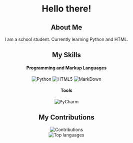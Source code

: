 <h1 align="center">Hello there!</h1>

<h2 align="center">About Me</h2>
<p align="center">
  I am a school student. Currently learning Python and HTML.
</p>

<h2 align="center">My Skills</h2>

<h4 align="center">Programming and Markup Languages</h4>
<p align="center">
  <img src="https://img.shields.io/badge/Python-FFFFFF?style=for-the-badge&logo=python&logoSize=auto" alt="Python" />
  <img src="https://img.shields.io/badge/HTML5-FFFFFF?style=for-the-badge&logo=html5&logoSize=auto" alt="HTML5" />
  <img src="https://img.shields.io/badge/MarkDown-FFFFFF?style=for-the-badge&logo=markdown&logoSize=auto&logoColor=gray" alt="MarkDown" />
</p>

<h4 align="center">Tools</h4>
<p align="center">
  <img src="https://img.shields.io/badge/PyCharm-FFFFFF?style=for-the-badge&logo=pycharm&logoSize=auto&logoColor=black" alt="PyCharm" />
</p>

<h2 align="center">My Contributions</h2>
<p align="center">
  <img src="https://github-readme-streak-stats.herokuapp.com?user=rumyantsev168&theme=transparent&hide_border=true&date_format=M%20j%5B%2C%20Y%5D" alt="Contributions" />
  <br />
  <img src="https://github-readme-stats.vercel.app/api/top-langs/?username=rumyantsev168&layout=compact&theme=transparent&hide_border=true" alt="Top languages" />
</p>
